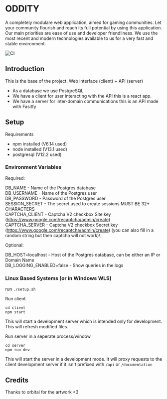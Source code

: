 # ODDITY
A completely modulare web application, aimed for gaming communities.  Let your community flourish and reach its full potential by using this application. Our main priorities are ease of use and developer friendliness. We use the most recent and modern technologies available to us for a very fast and stable environment.

![CI](https://github.com/OddityServers/oddity/workflows/CI/badge.svg)

## Introduction

This is the base of the project. Web interface (client) + API (server)

- As a database we use PostgreSQL
- We have a client for user interacting with the API this is a react app.
- We have a server for inter-domain communications this is an API made with Fasitfy

## Setup

Requirements

- npm installed (V6.14 used)
- node installed (V13.1 used)
- postgresql (V12.2 used)

### Environment Variables
Required:

DB_NAME - Name of the Postgres database\
DB_USERNAME - Name of the Postgres user\
DB_PASSWORD - Password of the Postgres user\
SESSION_SECRET - The secret used to create sessions MUST BE 32+ CHARACTERS\
CAPTCHA_CLIENT - Captcha V2 checkbox Site key (https://www.google.com/recaptcha/admin/create)\
CAPTCHA_SERVER - Captcha V2 checkbox Secret key (https://www.google.com/recaptcha/admin/create) (you can also fill in a random string but then captcha will not work)\

Optional:

DB_HOST=localhost - Host of the Postgres database, can be either an IP or Domain Name\
DB_LOGGING_ENABLED=false - Show queries in the logs

### Linux Based Systems (or in Windows WLS)

run `./setup.sh`

Run client

```
cd client
npm start
```

This will start a development server which is intended only for development.
This will refresh modified files.

Run server in a seperate process/window

```
cd server
npm run dev
```

This will start the server in a development mode. It will proxy requests to the client development server if it isn't prefixed with `/api` or `/documentation`

## Credits

Thanks to orbital for the artwork <3
